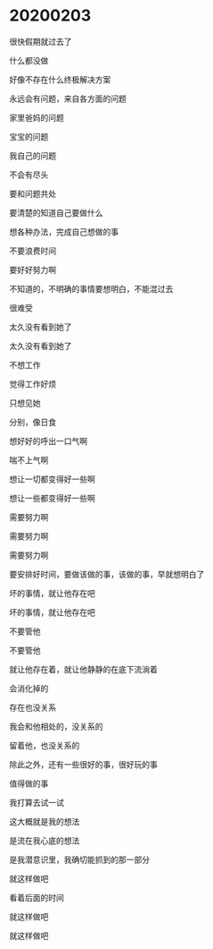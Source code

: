# 20200203

很快假期就过去了

什么都没做



好像不存在什么终极解决方案

永远会有问题，来自各方面的问题

家里爸妈的问题

宝宝的问题

我自己的问题



不会有尽头



要和问题共处

要清楚的知道自己要做什么

想各种办法，完成自己想做的事



不要浪费时间

要好好努力啊



不知道的，不明确的事情要想明白，不能混过去





















很难受

太久没有看到她了

太久没有看到她了



不想工作

觉得工作好烦



只想见她





























分别，像日食































想好好的呼出一口气啊

喘不上气啊



想让一切都变得好一些啊

想让一些都变得好一些啊



需要努力啊



需要努力啊



需要努力啊



要安排好时间，要做该做的事，该做的事，早就想明白了



坏的事情，就让他存在吧

坏的事情，就让他存在吧

不要管他

不要管他

就让他存在着，就让他静静的在底下流淌着

会消化掉的

存在也没关系

我会和他相处的，没关系的

留着他，也没关系的



除此之外，还有一些很好的事，很好玩的事

值得做的事



我打算去试一试



这大概就是我的想法

是流在我心底的想法

是我潜意识里，我确切能抓到的那一部分



就这样做吧

看着后面的时间

就这样做吧

就这样做吧




































